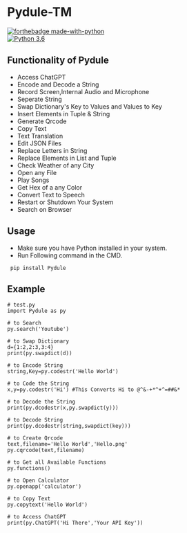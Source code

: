 # Pydule-TM

[![forthebadge made-with-python](http://ForTheBadge.com/images/badges/made-with-python.svg)](https://www.python.org/)                 
[![Python 3.6](https://img.shields.io/badge/python-3.10.7-blue.svg)](https://www.python.org/downloads/release/python-3107/)   

## Functionality of Pydule

- Access ChatGPT
- Encode and Decode a String
- Record Screen,Internal Audio and Microphone
- Seperate String
- Swap Dictionary's Key to Values and Values to Key
- Insert Elements in Tuple & String
- Generate Qrcode
- Copy Text
- Text Translation
- Edit JSON Files
- Replace Letters in String
- Replace Elements in List and Tuple
- Check Weather of any City
- Open any File
- Play Songs
- Get Hex of a any Color
- Convert Text to Speech
- Restart or Shutdown Your System
- Search on Browser

## Usage

- Make sure you have Python installed in your system.
- Run Following command in the CMD.
 ```
  pip install Pydule
  ```
## Example

 ```
# test.py
import Pydule as py

# to Search 
py.search('Youtube')

# to Swap Dictionary
d={1:2,2:3,3:4}
print(py.swapdict(d))

# to Encode String
string,Key=py.codestr('Hello World')

# to Code the String
x,y=py.codestr('Hi') #This Converts Hi to @^&-+*^+^=##&*

# to Decode the String
print(py.dcodestr(x,py.swapdict(y)))

# to Decode String
print(py.dcodestr(string,swapdict(key)))

# to Create Qrcode
text,filename='Hello World','Hello.png'
py.cqrcode(text,filename)

# to Get all Available Functions
py.functions() 

# to Open Calculator
py.openapp('calculator')

# to Copy Text
py.copytext('Hello World')

# to Access ChatGPT
print(py.ChatGPT('Hi There','Your API Key'))
  ```
